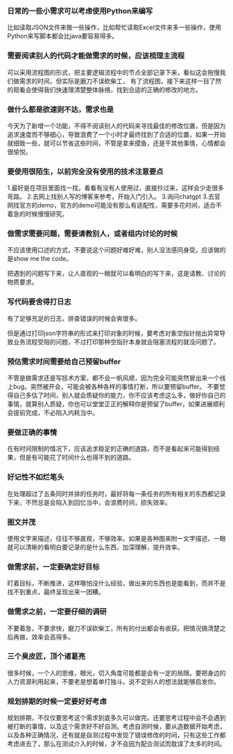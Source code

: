 ### 日常的一些小需求可以考虑使用Python来编写
比如读取JSON文件来做一些操作，比如帮忙读取Excel文件来多一些操作，使用Python来写脚本都会比java要容易得多。

### 需要阅读别人的代码才能做需求的时候，应该梳理主流程
可以采用流程图的形式，把主要逻辑流程中的节点全部记录下来，看似这会拖慢我们做需求的时间，但实际是磨刀不误砍柴工，
有了流程图，接下来这样一目了然的观看会使得我们快速理清楚整体脉络，找到合适的正确的修改的地方。

### 做什么都是欲速则不达，需求也是
今天为了新增一个功能，不得不阅读别人的代码来寻找最佳的修改位置，但是因为追求速度而不够细心，导致浪费了一个小时才最终找到了合适的位置，如果一开始就细致一些，就可以节省这些时间，不管是拿来摸鱼，还是干其他事情，心情都会很愉悦。

### 要使用很陌生，以前完全没有使用的技术注意要点
1.最好是在项目里面找一找，看看有没有人使用过，直接抄过来，这样会少走很多弯路。
2.去网上找别人写的博客来参考，开始入门引入。
3.询问chatgpt
3.去官网找官方的demo，官方的demo可能没有那么有适配性，需要多花时间，适合不着急的时候慢慢研究。

### 做需求需要问题，需要请教别人，或者组内讨论的时候
不应该使用口述的方式，不要说这个问题好难好难，别人没法感同身受。应该做的是show me the code。

把遇到的问题写下来，让人直观的一眼就可以看明白的写下来，这是请教、讨论的物质要求。

### 写代码要舍得打日志
有了足够充足的日志，排查错误的时候会爽很多。

但是通过打印json字符串的形式来打印对象的时候，要考虑对象空指针抛出异常导致业务流程受阻的问题，不过打印那种空指针本身就会阻塞流程的就没问题了。

### 预估需求时间需要给自己预留buffer
不管是做需求还是写技术方案，都不会一帆风顺，因为完全可能突然冒出来一个线上bug。突然被开会，可能会被各种各样的事情打断，所以要预留buffer。
不要觉得自己多估了时间，别人就会质疑你的能力，你不应该考虑这么多，做好你自己的事情，就算别人质疑，你也可以堂堂正正的解释你是预留了buffer，如果进展顺利会提前完成，不必陷入内耗当中。

### 要做正确的事情
在有时间限制的情况下，应该追求稳定的正确的道路，而不是看起来可能得到结果，但是有可能花了时间什么也得不到的道路。

### 好记性不如烂笔头
在处理超过了五条同时并排的任务时，最好将每一条任务的所有相关的东西都记录下来，不然总是会陷入到回忆当中，会浪费时间，损失效率。 

### 图文并茂
使用文字来描述，往往不够直观，不够效率。如果是各种图来附一文字描述，一眼就可以清晰的看明白要记录的是什么东西，加深理解，提升效率。

### 做需求前，一定要确定好目标
盯着目标，不断推进，这样哪怕没什么经验，做出来的东西也是能看到，而并不是找不到重点，最终呈现出来一团糟。 


### 做需求之前，一定要仔细的调研
不要着急，不要求快，磨刀不误砍柴工，所有的付出都会有收获。把情况搞清楚之后再做，效率会高得多。

### 三个臭皮匠，顶个诸葛亮
很多时候，一个人的思维，眼光，切入角度可能都是会有一定的局限。要把身边的人力资源利用起来，不要老是想着单打独斗。说不定别人的想法就能够启发你。

### 规划排期的时候一定要好好考虑
规划排期，不仅仅要思考这个需求到底多久可以做完。还要思考过程中会不会遇到被打断的事情，以及这个需求好不好自测。考虑自测时候，要从造数据开始考虑，以及各种正确情况，还有就是自测过程中发现了错误修改的时间，只有这些工作都考虑进去了，那么在测试介入的时候，才不会因为配合测试而耽误了太多的时间。

